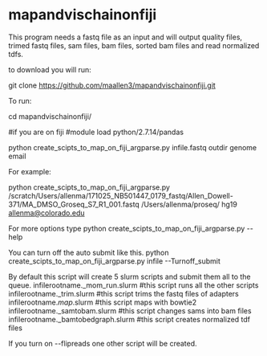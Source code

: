 # mapandvischainonfiji

This program needs a fastq file as an input and will output quality files, trimed fastq files, sam files, bam files, sorted bam files and read normalized tdfs. 

to download you will run:

git clone https://github.com/maallen3/mapandvischainonfiji.git

To run:

cd mapandvischainonfiji/

#if you are on fiji 
#module load python/2.7.14/pandas

python create_scipts_to_map_on_fiji_argparse.py infile.fastq outdir genome email

For example:

python create_scipts_to_map_on_fiji_argparse.py /scratch/Users/allenma/171025_NB501447_0179_fastq/Allen_Dowell-371/MA_DMSO_Groseq_S7_R1_001.fastq /Users/allenma/proseq/ hg19 allenma@colorado.edu

For more options type
python create_scipts_to_map_on_fiji_argparse.py --help

You can turn off the auto submit like this.
python create_scipts_to_map_on_fiji_argparse.py infile <outdir> <genome> <email> --Turnoff_submit

By default this script will create 5 slurm scripts and submit them all to the queue.
infilerootname._mom_run.slurm #this script runs all the other scripts
infilerootname._trim.slurm #this script trims the fastq files of adapters
infilerootname._map_.slurm #this script maps with bowtie2
infilerootname._samtobam.slurm #this script changes sams into bam files
infilerootname._bamtobedgraph.slurm #this script creates normalized tdf files

If you turn on --flipreads one other script will be created. 



